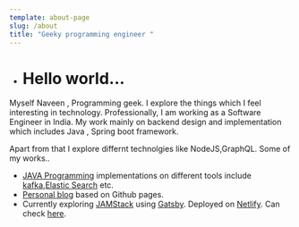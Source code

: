 ```yaml
---
template: about-page
slug: /about
title: "Geeky programming engineer "
---
```

* # Hello world...

Myself Naveen , Programming geek. I explore the things which I feel interesting in technology. Professionally, I am working as a Software Engineer in India. My work mainly on backend design and implementation which includes Java , Spring boot framework.

Apart from that I explore differnt technolgies like NodeJS,GraphQL. Some of my works..

* [JAVA Programming](https://github.com/nyalla/Programming) implementations on different tools include [kafka](https://kafka.apache.org/),[Elastic Search](https://www.elastic.co/) etc. 
* [Personal blog](https://nyalla.github.io/) based on Github pages.
* Currently exploring [JAMStack](https://jamstack.org/) using  [Gatsby](https://www.gatsbyjs.org/). Deployed on [Netlify](https://www.netlify.com/). Can check [here](https://nyalla.netlify.app/).